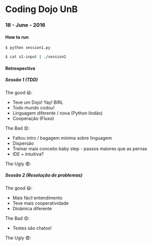 Coding Dojo UnB
================

### 18 - June - 2016

#### How to run

```bash
$ python session1.py
```

```bash
$ cat s1-input | ./session2
```

#### Retrospectiva

##### Sessão 1 (TDD)

The good :smiley::
- Teve um Dojo! Yay! BIRL 
- Todo mundo codou!
- Linguagem diferente / nova (Python lindão)
- Cooperação (Fluxo)

The Bad :worried::
- Faltou intro / bagagem mínima sobre linguagem
- Dispersão
- Treinar mais conceito baby step - passos maiores que as pernas
- IDE + intuitiva?

The Ugly :fearful::

##### Sessão 2 (Resolução de problemas)

The good :smiley::
- Mais fácil entendimento
- Teve mais cooperatividade
- Dinâmica diferente

The Bad :worried::
- Testes são chatos!

The Ugly :fearful::
